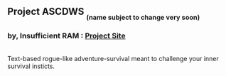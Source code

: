 ## Project ASCDWS <sub><sub>(name subject to change very soon)</sub></sub>
### by, Insufficient RAM : [Project Site](https://github.com/matrom01-v2/ProjectASCDWS_Site)
<br>
Text-based rogue-like adventure-survival meant to challenge your inner survival insticts.
